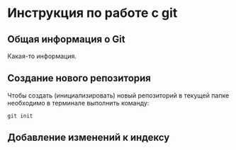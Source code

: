 # **Инструкция по работе с git**

## Общая информация о Git

Какая-то информация.

## Создание нового репозитория

Чтобы создать (инициализировать) новый репозиторий в текущей папке необходимо в терминале выполнить команду:

    git init

## Добавление изменений к индексу